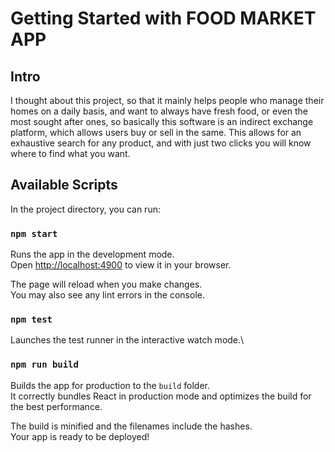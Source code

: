 # Getting Started with FOOD MARKET APP

## Intro

I thought about this project, so that it mainly helps people who manage their homes on a daily basis, and want to always have fresh food, or even the most sought after ones, so basically this software is an indirect exchange platform, which allows users buy or sell in the same. This allows for an exhaustive search for any product, and with just two clicks you will know where to find what you want.


## Available Scripts

In the project directory, you can run:

### `npm start`

Runs the app in the development mode.\
Open [http://localhost:4900](http://localhost:4900) to view it in your browser.

The page will reload when you make changes.\
You may also see any lint errors in the console.

### `npm test`

Launches the test runner in the interactive watch mode.\


### `npm run build`

Builds the app for production to the `build` folder.\
It correctly bundles React in production mode and optimizes the build for the best performance.

The build is minified and the filenames include the hashes.\
Your app is ready to be deployed!

